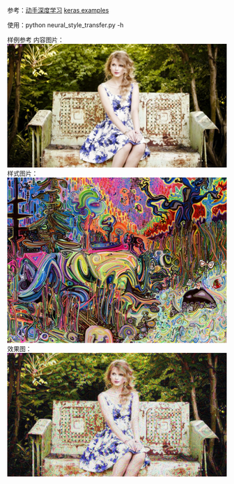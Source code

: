 参考：[动手深度学习](https://zh.gluon.ai/chapter_computer-vision/neural-style.html) [keras examples](https://github.com/keras-team/keras/blob/master/examples/neural_style_transfer.py)

使用：python neural_style_transfer.py -h

样例参考
内容图片：![image](https://github.com/prophetss/neuralstyletransfer/blob/master/images/tw.jpg)
样式图片：![image](https://github.com/prophetss/neuralstyletransfer/blob/master/images/style.jpg)
效果图：![image](https://github.com/prophetss/neuralstyletransfer/blob/master/images/out.jpg)

